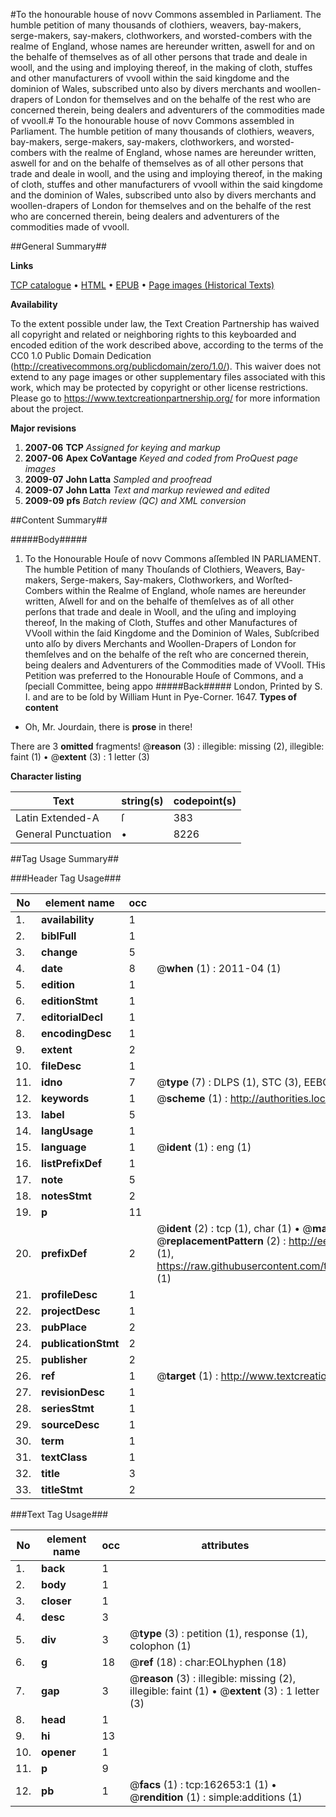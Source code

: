 #To the honourable house of novv Commons assembled in Parliament. The humble petition of many thousands of clothiers, weavers, bay-makers, serge-makers, say-makers, clothworkers, and worsted-combers with the realme of England, whose names are hereunder written, aswell for and on the behalfe of themselves as of all other persons that trade and deale in wooll, and the using and imploying thereof, in the making of cloth, stuffes and other manufacturers of vvooll within the said kingdome and the dominion of Wales, subscribed unto also by divers merchants and woollen-drapers of London for themselves and on the behalfe of the rest who are concerned therein, being dealers and adventurers of the commodities made of vvooll.#
To the honourable house of novv Commons assembled in Parliament. The humble petition of many thousands of clothiers, weavers, bay-makers, serge-makers, say-makers, clothworkers, and worsted-combers with the realme of England, whose names are hereunder written, aswell for and on the behalfe of themselves as of all other persons that trade and deale in wooll, and the using and imploying thereof, in the making of cloth, stuffes and other manufacturers of vvooll within the said kingdome and the dominion of Wales, subscribed unto also by divers merchants and woollen-drapers of London for themselves and on the behalfe of the rest who are concerned therein, being dealers and adventurers of the commodities made of vvooll.

##General Summary##

**Links**

[TCP catalogue](http://www.ota.ox.ac.uk/tcp/)  • 
[HTML](http://tei.it.ox.ac.uk/tcp/Texts-HTML/free/A94/A94458.html)  • 
[EPUB](http://tei.it.ox.ac.uk/tcp/Texts-EPUB/free/A94/A94458.epub) • 
[Page images (Historical Texts)](https://historicaltexts.jisc.ac.uk/eebo-99869202e)

**Availability**

To the extent possible under law, the Text Creation Partnership has waived all copyright and related or neighboring rights to this keyboarded and encoded edition of the work described above, according to the terms of the CC0 1.0 Public Domain Dedication (http://creativecommons.org/publicdomain/zero/1.0/). This waiver does not extend to any page images or other supplementary files associated with this work, which may be protected by copyright or other license restrictions. Please go to https://www.textcreationpartnership.org/ for more information about the project.

**Major revisions**

1. __2007-06__ __TCP__ *Assigned for keying and markup*
1. __2007-06__ __Apex CoVantage__ *Keyed and coded from ProQuest page images*
1. __2009-07__ __John Latta__ *Sampled and proofread*
1. __2009-07__ __John Latta__ *Text and markup reviewed and edited*
1. __2009-09__ __pfs__ *Batch review (QC) and XML conversion*

##Content Summary##

#####Body#####

1. To the Honourable Houſe of novv Commons aſſembled IN PARLIAMENT.
The humble Petition of many Thouſands of Clothiers, Weavers, Bay-makers, Serge-makers, Say-makers, Clothworkers, and Worſted-Combers within the Realme of England, whoſe names are hereunder written, Aſwell for and on the behalfe of themſelves as of all other perſons that trade and deale in Wooll, and the uſing and imploying thereof, In the making of Cloth, Stuffes and other Manufactures of VVooll within the ſaid Kingdome and the Dominion of Wales, Subſcribed unto alſo by divers Merchants and Woollen-Drapers of London for themſelves and on the behalfe of the reſt who are concerned therein, being dealers and Adventurers of the Commodities made of VVooll.
THis Petition was preferred to the Honourable Houſe of Commons, and a ſpeciall Committee, being appo
#####Back#####
London, Printed by S. I. and are to be ſold by William Hunt in Pye-Corner. 1647.
**Types of content**

  * Oh, Mr. Jourdain, there is **prose** in there!

There are 3 **omitted** fragments! 
 @__reason__ (3) : illegible: missing (2), illegible: faint (1)  •  @__extent__ (3) : 1 letter (3)

**Character listing**


|Text|string(s)|codepoint(s)|
|---|---|---|
|Latin Extended-A|ſ|383|
|General Punctuation|•|8226|

##Tag Usage Summary##

###Header Tag Usage###

|No|element name|occ|attributes|
|---|---|---|---|
|1.|__availability__|1||
|2.|__biblFull__|1||
|3.|__change__|5||
|4.|__date__|8| @__when__ (1) : 2011-04 (1)|
|5.|__edition__|1||
|6.|__editionStmt__|1||
|7.|__editorialDecl__|1||
|8.|__encodingDesc__|1||
|9.|__extent__|2||
|10.|__fileDesc__|1||
|11.|__idno__|7| @__type__ (7) : DLPS (1), STC (3), EEBO-CITATION (1), PROQUEST (1), VID (1)|
|12.|__keywords__|1| @__scheme__ (1) : http://authorities.loc.gov/ (1)|
|13.|__label__|5||
|14.|__langUsage__|1||
|15.|__language__|1| @__ident__ (1) : eng (1)|
|16.|__listPrefixDef__|1||
|17.|__note__|5||
|18.|__notesStmt__|2||
|19.|__p__|11||
|20.|__prefixDef__|2| @__ident__ (2) : tcp (1), char (1)  •  @__matchPattern__ (2) : ([0-9\-]+):([0-9IVX]+) (1), (.+) (1)  •  @__replacementPattern__ (2) : http://eebo.chadwyck.com/downloadtiff?vid=$1&page=$2 (1), https://raw.githubusercontent.com/textcreationpartnership/Texts/master/tcpchars.xml#$1 (1)|
|21.|__profileDesc__|1||
|22.|__projectDesc__|1||
|23.|__pubPlace__|2||
|24.|__publicationStmt__|2||
|25.|__publisher__|2||
|26.|__ref__|1| @__target__ (1) : http://www.textcreationpartnership.org/docs/. (1)|
|27.|__revisionDesc__|1||
|28.|__seriesStmt__|1||
|29.|__sourceDesc__|1||
|30.|__term__|1||
|31.|__textClass__|1||
|32.|__title__|3||
|33.|__titleStmt__|2||


###Text Tag Usage###

|No|element name|occ|attributes|
|---|---|---|---|
|1.|__back__|1||
|2.|__body__|1||
|3.|__closer__|1||
|4.|__desc__|3||
|5.|__div__|3| @__type__ (3) : petition (1), response (1), colophon (1)|
|6.|__g__|18| @__ref__ (18) : char:EOLhyphen (18)|
|7.|__gap__|3| @__reason__ (3) : illegible: missing (2), illegible: faint (1)  •  @__extent__ (3) : 1 letter (3)|
|8.|__head__|1||
|9.|__hi__|13||
|10.|__opener__|1||
|11.|__p__|9||
|12.|__pb__|1| @__facs__ (1) : tcp:162653:1 (1)  •  @__rendition__ (1) : simple:additions (1)|
